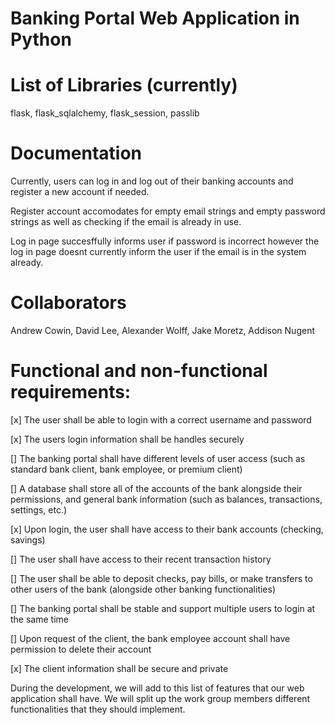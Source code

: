 # Banking Portal Web Application in Python

# List of Libraries (currently)
flask, flask_sqlalchemy, flask_session, passlib

# Documentation
Currently, users can log in and log out of their banking accounts and register a new account if needed. 

Register account accomodates for empty email strings and empty password strings as well as checking if the email is already in use. 

Log in page succesffully informs user if password is incorrect however the log in page doesnt currently inform the user if the email is in the system already.

# Collaborators
Andrew Cowin, David Lee, Alexander Wolff, Jake Moretz, Addison Nugent

# Functional and non-functional requirements:

[x] The user shall be able to login with a correct username and password

[x] The users login information shall be handles securely

[] The banking portal shall have different levels of user access (such as standard bank client, bank employee, or premium client)

[] A database shall store all of the accounts of the bank alongside their permissions, and general bank information (such as balances, transactions, settings, etc.)

[x] Upon login, the user shall have access to their bank accounts (checking, savings)

[] The user shall have access to their recent transaction history

[] The user shall be able to deposit checks, pay bills, or make transfers to other users of the bank (alongside other banking functionalities)

[] The banking portal shall be stable and support multiple users to login at the same time

[] Upon request of the client, the bank employee account shall have permission to delete their account

[x] The client information shall be secure and private


During the development, we will add to this list of features that our web application shall have.
We will split up the work group members different functionalities that they should implement.
